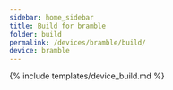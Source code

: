 ```yaml
---
sidebar: home_sidebar
title: Build for bramble
folder: build
permalink: /devices/bramble/build/
device: bramble
---
```

{% include templates/device_build.md %}
